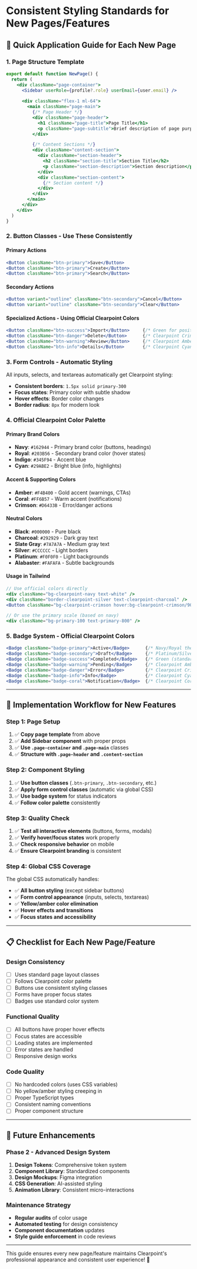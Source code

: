 # Consistent Styling Standards for New Pages/Features

## 🎯 **Quick Application Guide for Each New Page**

### **1. Page Structure Template**
```jsx
export default function NewPage() {
  return (
    <div className="page-container">
      <Sidebar userRole={profile?.role} userEmail={user.email} />
      
      <div className="flex-1 ml-64">
        <main className="page-main">
          {/* Page Header */}
          <div className="page-header">
            <h1 className="page-title">Page Title</h1>
            <p className="page-subtitle">Brief description of page purpose</p>
          </div>

          {/* Content Sections */}
          <div className="content-section">
            <div className="section-header">
              <h2 className="section-title">Section Title</h2>
              <p className="section-description">Section description</p>
            </div>
            <div className="section-content">
              {/* Section content */}
            </div>
          </div>
        </main>
      </div>
    </div>
  )
}
```

### **2. Button Classes - Use These Consistently**

#### **Primary Actions**
```jsx
<Button className="btn-primary">Save</Button>
<Button className="btn-primary">Create</Button>
<Button className="btn-primary">Search</Button>
```

#### **Secondary Actions**
```jsx
<Button variant="outline" className="btn-secondary">Cancel</Button>
<Button variant="outline" className="btn-secondary">Clear</Button>
```

#### **Specialized Actions - Using Official Clearpoint Colors**
```jsx
<Button className="btn-success">Import</Button>     {/* Green for positive actions */}
<Button className="btn-danger">Delete</Button>      {/* Clearpoint Crimson #D6433B */}
<Button className="btn-warning">Review</Button>     {/* Clearpoint Amber #F4B400 */}
<Button className="btn-info">Details</Button>       {/* Clearpoint Cyan #29ABE2 */}
```

### **3. Form Controls - Automatic Styling**

All inputs, selects, and textareas automatically get Clearpoint styling:
- **Consistent borders**: `1.5px solid primary-300`
- **Focus states**: Primary color with subtle shadow
- **Hover effects**: Border color changes
- **Border radius**: `8px` for modern look

### **4. Official Clearpoint Color Palette**

#### **Primary Brand Colors**
- **Navy**: `#162944` - Primary brand color (buttons, headings)
- **Royal**: `#203B56` - Secondary brand color (hover states)
- **Indigo**: `#345F94` - Accent blue
- **Cyan**: `#29ABE2` - Bright blue (info, highlights)

#### **Accent & Supporting Colors**
- **Amber**: `#F4B400` - Gold accent (warnings, CTAs)
- **Coral**: `#FF6B57` - Warm accent (notifications)
- **Crimson**: `#D6433B` - Error/danger actions

#### **Neutral Colors**
- **Black**: `#000000` - Pure black
- **Charcoal**: `#292929` - Dark gray text
- **Slate Gray**: `#7A7A7A` - Medium gray text
- **Silver**: `#CCCCCC` - Light borders
- **Platinum**: `#F0F0F0` - Light backgrounds
- **Alabaster**: `#FAFAFA` - Subtle backgrounds

#### **Usage in Tailwind**
```jsx
// Use official colors directly
<div className="bg-clearpoint-navy text-white" />
<div className="border-clearpoint-silver text-clearpoint-charcoal" />
<Button className="bg-clearpoint-crimson hover:bg-clearpoint-crimson/90" />

// Or use the primary scale (based on navy)
<div className="bg-primary-100 text-primary-800" />
```

### **5. Badge System - Official Clearpoint Colors**
```jsx
<Badge className="badge-primary">Active</Badge>      {/* Navy/Royal theme */}
<Badge className="badge-secondary">Draft</Badge>     {/* Platinum/Silver theme */}
<Badge className="badge-success">Completed</Badge>   {/* Green (standard) */}
<Badge className="badge-warning">Pending</Badge>     {/* Clearpoint Amber */}
<Badge className="badge-danger">Error</Badge>        {/* Clearpoint Crimson */}
<Badge className="badge-info">Info</Badge>           {/* Clearpoint Cyan */}
<Badge className="badge-coral">Notification</Badge>  {/* Clearpoint Coral */}
```

---

## 🚀 **Implementation Workflow for New Features**

### **Step 1: Page Setup**
1. ✅ **Copy page template** from above
2. ✅ **Add Sidebar component** with proper props
3. ✅ **Use `.page-container` and `.page-main`** classes
4. ✅ **Structure with `.page-header` and `.content-section`**

### **Step 2: Component Styling**
1. ✅ **Use button classes** (`.btn-primary`, `.btn-secondary`, etc.)
2. ✅ **Apply form control classes** (automatic via global CSS)
3. ✅ **Use badge system** for status indicators
4. ✅ **Follow color palette** consistently

### **Step 3: Quality Check**
1. ✅ **Test all interactive elements** (buttons, forms, modals)
2. ✅ **Verify hover/focus states** work properly
3. ✅ **Check responsive behavior** on mobile
4. ✅ **Ensure Clearpoint branding** is consistent

### **Step 4: Global CSS Coverage**
The global CSS automatically handles:
- ✅ **All button styling** (except sidebar buttons)
- ✅ **Form control appearance** (inputs, selects, textareas)
- ✅ **Yellow/amber color elimination**
- ✅ **Hover effects and transitions**
- ✅ **Focus states and accessibility**

---

## 📋 **Checklist for Each New Page/Feature**

### **Design Consistency**
- [ ] Uses standard page layout classes
- [ ] Follows Clearpoint color palette
- [ ] Buttons use consistent styling classes
- [ ] Forms have proper focus states
- [ ] Badges use standard color system

### **Functional Quality**
- [ ] All buttons have proper hover effects
- [ ] Focus states are accessible
- [ ] Loading states are implemented
- [ ] Error states are handled
- [ ] Responsive design works

### **Code Quality**
- [ ] No hardcoded colors (uses CSS variables)
- [ ] No yellow/amber styling creeping in
- [ ] Proper TypeScript types
- [ ] Consistent naming conventions
- [ ] Proper component structure

---

## 🎨 **Future Enhancements**

### **Phase 2 - Advanced Design System**
1. **Design Tokens**: Comprehensive token system
2. **Component Library**: Standardized components
3. **Design Mockups**: Figma integration
4. **CSS Generation**: AI-assisted styling
5. **Animation Library**: Consistent micro-interactions

### **Maintenance Strategy**
- **Regular audits** of color usage
- **Automated testing** for design consistency
- **Component documentation** updates
- **Style guide enforcement** in code reviews

---

This guide ensures every new page/feature maintains Clearpoint's professional appearance and consistent user experience! 🚀